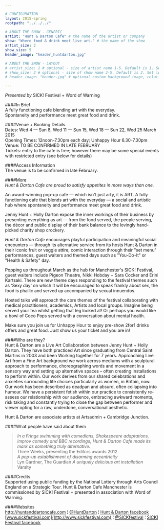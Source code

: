 ```yaml
---

# CONFIGURATION
layout: 2015-spring
rootpath: "../../../"

# ABOUT THE SHOW - GENERIC
artist: "Hunt & Darton Cafe" # the name of the artist or company
show: "Where food & drink meet live art." # the name of the show
artist_size: 2
show_size: 5
header_image: "header_huntdarton.jpg"

# ABOUT THE SHOW - LAYOUT
# artist_size: 1 # optional - size of artist name 1-5. Default is 1. Set longer names to lower values
# show_size: 2 # optional - size of show name 2-5. Default is 2. Set longer names to lower values
# header_image: "header.jpg" # optional custom background image, relative to current page

---
```

*Presented by* SICK! Festival + Word of Warning         
           
####In Brief     
A fully functioning cafe blending art with the everyday.<br>Spontaneity and performance meet great food and drink.       
                      
####Venue + Booking Details      
Dates: Wed 4 — Sun 8, Wed 11 — Sun 15, Wed 18 — Sun 22, Wed 25 March 2015              
Opening Times: 12noon-7.30pm each day; Unhappy Hour 6.30-7.30pm       
Venue: TO BE CONFIRMED IN LATE FEBRUARY         
Tickets: entry to the cafe is free; however there may be some special events with restricted entry (see below for details)             

####Access Information      
The venue is to be confirmed in late February.             
           
####More   
*Hunt & Darton Cafe are proud to satisfy appetites in more ways than one.*                   
                      
An award-winning pop-up cafe — which isn't just arty, it is ART. A fully functioning cafe that blends art with the everyday — a social and artistic hub where spontaneity and performance meet great food and drink.
                      
Jenny Hunt + Holly Darton expose the inner workings of their business by presenting everything as art — from the food served, the people serving, the décor and public display of their bank balance to the lovingly hand-picked charity shop crockery.
                      
*Hunt & Darton Cafe* encourages playful participation and meaningful social encounters — through its alternative service from its hosts Hunt & Darton in their iconic fruit or veggie attire, comic interaction through their "set menu" performances, guest waiters and themed days such as "You-Do-It" or "Health & Safety" day.             
                      
Popping up throughout March as the hub for Manchester's SICK! Festival, guest waiters include Pigeon Theatre, Nikki Hobday + Sara Cocker and Erini Kartsaki. There are new theme days responding to the festival themes such as ‘Sexy day' on which it will be encouraged to speak frankly about sex, the food is phallic and served up accompanied by sexual innuendos.

Hosted talks will approach the core themes of the festival collaborating with medical practitioners, academics, Artists and local groups. Imagine being served your tea whilst getting that leg looked at! Or perhaps you would like a bowl of Coco Pops served with a conversation about mental health.

Make sure you join us for Unhappy Hour to enjoy pre-show 2for1 drinks offers and great food. Just show us your ticket and you are in!

####Who are they?                
Hunt & Darton are a Live Art Collaboration between Jenny Hunt + Holly Darton. They have both practiced Art since graduating from Central Saint Martins in 2003 and been Working together for 7 years. Approaching Live Art from a Fine Art background we work across mediums with a sculptural approach to performance, choreographing words and movement in a sensory way and setting up alternative spaces – often creating installations to perform within. Our work derives from our shared celebrations and anxieties surrounding life choices particularly as women, in Britain, now. Our work has been described as deadpan and absurd, often collapsing into humour. We have a persistent fetish within our practice to consistently re-assess our relationship with our audience, embracing awkward moments, risk taking and constantly trying to close the gap between performer and viewer opting for a raw, underdone, conversational aesthetic.            
                      
Hunt & Darton are associate artists at Artsadmin + Cambridge Junction.
                      
####What people have said about them         
>*In a Fringe swimming with comedians, Shakespeare adaptations, improv comedy and BBC recordings, Hunt & Darton Cafe made its mark as something truly alternative.*<br>Three Weeks, presenting the Editors awards 2012           
>*A pop-up establishment of disarming eccentricity*<br>Lyn Gardner, The Guardian
>*A uniquely delicious art installation*<br>Varsity               
           
####Credits    
Supported using public funding by the National Lottery through Arts Council England on a Strategic Tour. Hunt & Darton Cafe Manchester is commissioned by SICK! Festival + presented in association with Word of Warning.      
           
####Websites    
<http://huntanddartoncafe.com> ¦ [@HuntDarton](http://twitter.com/HuntDarton) ¦ [Hunt & Darton facebook](http://www.facebook.com/huntanddartoncafe)<br>[www.sickfestival.com](http://www.sickfestival.com) ¦ [@SICKfestival](http://twitter.com/SICKfestival) ¦ [SICK! Festival facebook](http://www.facebook.com/sickfestival)
